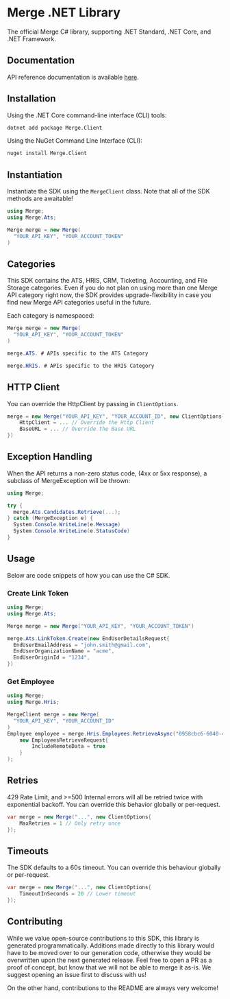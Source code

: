 # Merge .NET Library

The official Merge C# library, supporting .NET Standard, .NET Core, and .NET Framework. 

## Documentation

API reference documentation is available [here](https://docs.merge.dev/basics/authentication/).

## Installation

Using the .NET Core command-line interface (CLI) tools:

```sh
dotnet add package Merge.Client
```

Using the NuGet Command Line Interface (CLI):

```sh
nuget install Merge.Client
```

## Instantiation 
Instantiate the SDK using the `MergeClient` class. Note that all 
of the SDK methods are awaitable!

```csharp
using Merge;
using Merge.Ats;

Merge merge = new Merge(
  "YOUR_API_KEY", "YOUR_ACCOUNT_TOKEN"
)
```

## Categories

This SDK contains the ATS, HRIS, CRM, Ticketing, Accounting, and File Storage categories. Even if you do not plan on 
using more than one Merge API category right now, the SDK provides upgrade-flexibility in case you find new Merge API categories useful in the future.

Each category is namespaced:

```csharp
Merge merge = new Merge(
  "YOUR_API_KEY", "YOUR_ACCOUNT_TOKEN"
)

merge.ATS. # APIs specific to the ATS Category

merge.HRIS. # APIs specific to the HRIS Category
```

## HTTP Client
You can override the HttpClient by passing in `ClientOptions`. 

```csharp
merge = new Merge("YOUR_API_KEY", "YOUR_ACCOUNT_ID", new ClientOptions{
    HttpClient = ... // Override the Http Client
    BaseURL = ... // Override the Base URL
})
```

## Exception Handling
When the API returns a non-zero status code, (4xx or 5xx response), 
a subclass of MergeException will be thrown:

```csharp
using Merge;

try {
  merge.Ats.Candidates.Retrieve(...);    
} catch (MergeException e) {
  System.Console.WriteLine(e.Message) 
  System.Console.WriteLine(e.StatusCode) 
}
```

## Usage 

Below are code snippets of how you can use the C# SDK.

### Create Link Token

```c#
using Merge;
using Merge.Ats;

Merge merge = new Merge("YOUR_API_KEY", "YOUR_ACCOUNT_TOKEN")

merge.Ats.LinkToken.Create(new EndUserDetailsRequest{
  EndUserEmailAddress = "john.smith@gmail.com",
  EndUserOrganizationName = "acme",
  EndUserOriginId = "1234",
})
```

### Get Employee

```c#
using Merge;
using Merge.Hris;

MergeClient merge = new Merge(
  "YOUR_API_KEY", "YOUR_ACCOUNT_ID"
)
Employee employee = merge.Hris.Employees.RetrieveAsync("0958cbc6-6040-430a-848e-aafacbadf4ae",
    new EmployeesRetrieveRequest{
        IncludeRemoteData = true
    }
);
```

## Retries 
429 Rate Limit, and >=500 Internal errors will all be 
retried twice with exponential backoff. You can override this behavior 
globally or per-request. 

```csharp
var merge = new Merge("...", new ClientOptions{
    MaxRetries = 1 // Only retry once
});
```

## Timeouts
The SDK defaults to a 60s timeout. You can override this behaviour
globally or per-request. 

```csharp
var merge = new Merge("...", new ClientOptions{
    TimeoutInSeconds = 20 // Lower timeout
});
```

## Contributing
While we value open-source contributions to this SDK, this library
is generated programmatically. Additions made directly to this library
would have to be moved over to our generation code, otherwise they would
be overwritten upon the next generated release. Feel free to open a PR as a
proof of concept, but know that we will not be able to merge it as-is.
We suggest opening an issue first to discuss with us!

On the other hand, contributions to the README are always very welcome!
